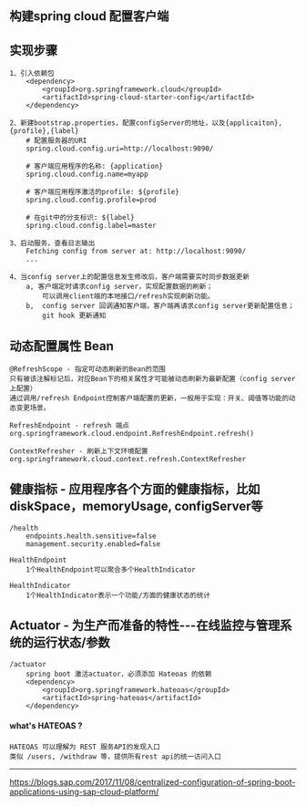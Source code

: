 ## 构建spring cloud 配置客户端

## 实现步骤
	
	1、引入依赖包
		<dependency>
			<groupId>org.springframework.cloud</groupId>
			<artifactId>spring-cloud-starter-config</artifactId>
		</dependency>
		
	2、新建bootstrap.properties，配置configServer的地址，以及{applicaiton},{profile},{label}
		# 配置服务器的URI
		spring.cloud.config.uri=http://localhost:9090/
		
		# 客户端应用程序的名称: {application}
		spring.cloud.config.name=myapp
		
		# 客户端应用程序激活的profile: ${profile}
		spring.cloud.config.profile=prod
		
		# 在git中的分支标识: ${label}
		spring.cloud.config.label=master
		
	3、启动服务，查看日志输出
		Fetching config from server at: http://localhost:9090/
		...
		
	4、当config server上的配置信息发生修改后，客户端需要实时同步数据更新
		a, 客户端定时请求config server，实现配置数据的刷新；
			可以调用client端的本地接口/refresh实现刷新功能。
		b,	config server 回调通知客户端，客户端再请求config server更新配置信息；
			git hook 更新通知
			
		
## 动态配置属性 Bean
	
	@RefreshScope - 指定可动态刷新的Bean的范围
	只有被该注解标记后，对应Bean下的相关属性才可能被动态刷新为最新配置（config server上配置）
    通过调用/refresh Endpoint控制客户端配置的更新，一般用于实现：开关、阈值等功能的动态变更场景。
	
	RefreshEndpoint - refresh 端点
	org.springframework.cloud.endpoint.RefreshEndpoint.refresh()
	
	ContextRefresher - 刷新上下文环境配置
	org.springframework.cloud.context.refresh.ContextRefresher


## 健康指标 - 应用程序各个方面的健康指标，比如diskSpace，memoryUsage, configServer等
	
	/health	
		endpoints.health.sensitive=false
		management.security.enabled=false
		
	HealthEndpoint
		1个HealthEndpoint可以聚合多个HealthIndicator
		
	HealthIndicator	
        1个HealthIndicator表示一个功能/方面的健康状态的统计
        

## Actuator - 为生产而准备的特性---在线监控与管理系统的运行状态/参数
	/actuator 
		spring boot 激活actuator，必须添加 Hateoas 的依赖
		<dependency>
			<groupId>org.springframework.hateoas</groupId>
			<artifactId>spring-hateoas</artifactId>
		</dependency>
	

#### what's HATEOAS ?
	HATEOAS 可以理解为 REST 服务API的发现入口
	类似 /users, /withdraw 等，提供所有rest api的统一访问入口
	

-------------
	
https://blogs.sap.com/2017/11/08/centralized-configuration-of-spring-boot-applications-using-sap-cloud-platform/
	